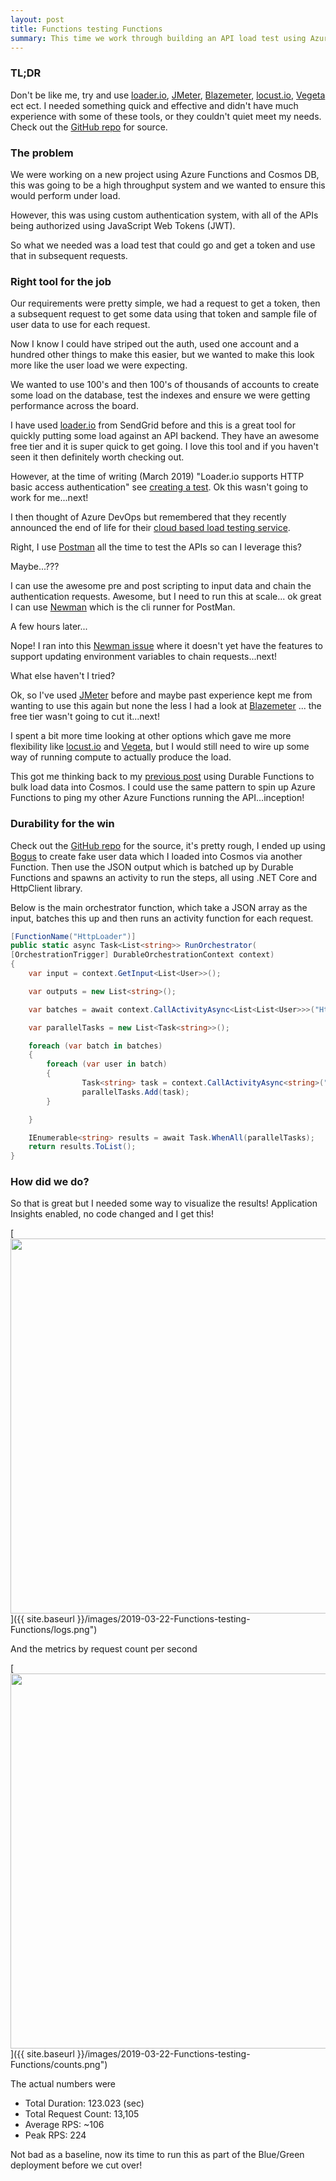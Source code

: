 ```yaml
---
layout: post
title: Functions testing Functions
summary: This time we work through building an API load test using Azure Durable Functions and Application Insights
---
```


### TL;DR
Don't be like me, try and use [loader.io], [JMeter], [Blazemeter], [locust.io], [Vegeta] ect ect. I needed something quick and effective and didn't have much experience with some of these tools, or they couldn't quiet meet my needs.
Check out the [GitHub repo] for source.

### The problem
We were working on a new project using Azure Functions and Cosmos DB, this was going to be a high throughput system and we wanted to ensure this would perform under load.

However, this was using custom authentication system, with all of the APIs being authorized using JavaScript Web Tokens (JWT).

So what we needed was a load test that could go and get a token and use that in subsequent requests.

### Right tool for the job
Our requirements were pretty simple, we had a request to get a token, then a subsequent request to get some data using that token and sample file of user data to use for each request.

Now I know I could have striped out the auth, used one account and a hundred other things to make this easier, but we wanted to make this look more like the user load we were expecting.

We wanted to use 100's and then 100's of thousands of accounts to create some load on the database, test the indexes and ensure we were getting performance across the board.

I have used [loader.io] from SendGrid before and this is a great tool for quickly putting some load against an API backend. They have an awesome free tier and it is super quick to get going. I love this tool and if you haven't seen it then definitely worth checking out.

However, at the time of writing (March 2019) "Loader.io supports HTTP   basic access authentication" see [creating a test]. Ok this wasn't going to work for me...next!

I then thought of Azure DevOps but remembered that they recently announced the end of life for their [cloud based load testing service].

Right, I use [Postman] all the time to test the APIs so can I leverage this?

Maybe...???

I can use the awesome pre and post scripting to input data and chain the authentication requests. Awesome, but I need to run this at scale... ok great I can use [Newman] which is the cli runner for PostMan.

A few hours later...

Nope! 
I ran into this [Newman issue] where it doesn't yet have the features to support updating environment variables to chain requests...next!

What else haven't I tried?

Ok, so I've used [JMeter] before and maybe past experience kept me from wanting to use this again but none the less I had a look at [Blazemeter] ... the free tier wasn't going to cut it...next!

I spent a bit more time looking at other options which gave me more flexibility like [locust.io] and [Vegeta], but I would still need to wire up some way of running compute to actually produce the load.

This got me thinking back to my [previous post] using Durable Functions to bulk load data into Cosmos. I could use the same pattern to spin up Azure Functions to ping my other Azure Functions running the API...inception!

### Durability for the win

Check out the [GitHub repo] for the source, it's pretty rough, I ended up using [Bogus] to create fake user data which I loaded into Cosmos via another Function. Then use the JSON output which is batched up by Durable Functions and spawns an activity to run the steps, all using .NET Core and HttpClient library.

Below is the main orchestrator function, which take a JSON array as the input, batches this up and then runs an activity function for each request.

```csharp
[FunctionName("HttpLoader")]
public static async Task<List<string>> RunOrchestrator(
[OrchestrationTrigger] DurableOrchestrationContext context)
{
    var input = context.GetInput<List<User>>();

    var outputs = new List<string>();

    var batches = await context.CallActivityAsync<List<List<User>>>("HttpLoader_BatchReq", input);

    var parallelTasks = new List<Task<string>>();

    foreach (var batch in batches)
    {
        foreach (var user in batch)
        {
                Task<string> task = context.CallActivityAsync<string>("HttpLoader_Load", user);
                parallelTasks.Add(task);
        }

    }

    IEnumerable<string> results = await Task.WhenAll(parallelTasks);
    return results.ToList();
}
```

### How did we do?

So that is great but I needed some way to visualize the results! Application Insights enabled, no code changed and I get this!

[<img src="{{ site.baseurl }}/images/2019-03-22-Functions-testing-Functions/logs.png" style="width: 600px;"/>]({{ site.baseurl }}/images/2019-03-22-Functions-testing-Functions/logs.png")

And the metrics by request count per second

[<img src="{{ site.baseurl }}/images/2019-03-22-Functions-testing-Functions/counts.png" style="width: 600px;"/>]({{ site.baseurl }}/images/2019-03-22-Functions-testing-Functions/counts.png")

The actual numbers were
* Total Duration: 123.023 (sec)
* Total Request Count: 13,105
* Average RPS: ~106
* Peak RPS: 224

Not bad as a baseline, now its time to run this as part of the Blue/Green deployment before we cut over!

[loader.io]: https://loader.io/
[JMeter]: https://jmeter.apache.org/
[Blazemeter]: https://www.blazemeter.com/
[locust.io]: https://locust.io/
[Vegeta]: https://github.com/tsenart/vegeta/
[creating a test]: https://support.loader.io/article/15-creating-a-test/
[cloud based load testing service]: https://devblogs.microsoft.com/devops/cloud-based-load-testing-service-eol/
[Postman]: https://www.getpostman.com/
[Newman]: https://github.com/postmanlabs/newman
[Newman issue]: https://github.com/postmanlabs/newman/issues/1679
[previous post]: https://msimpson.co.nz/Cosmos-Durable-Functions/
[GitHub repo]: https://github.com/msimpsonnz/misc/tree/master/src/Function.Demo.Perf
[Bogus]: https://github.com/bchavez/Bogus